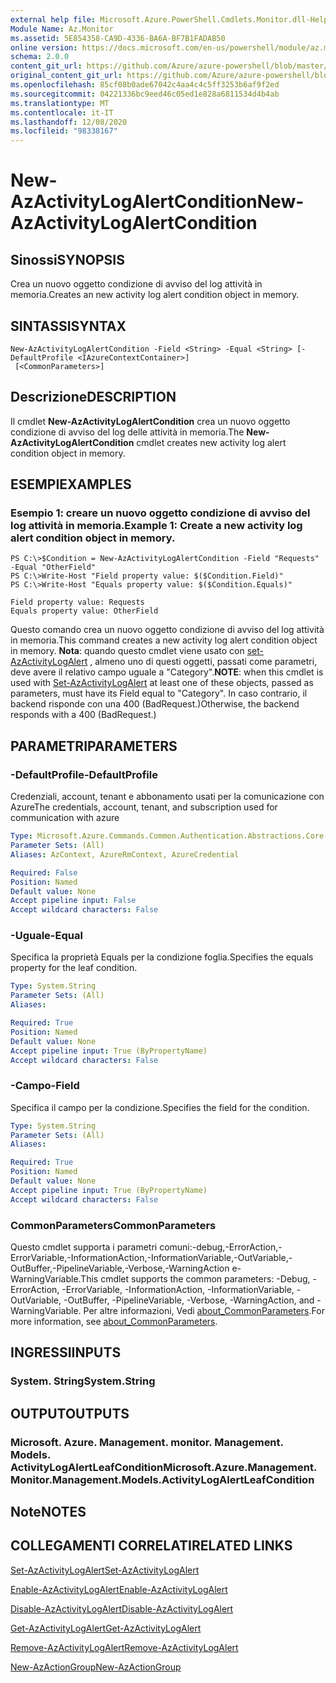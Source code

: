 ```yaml
---
external help file: Microsoft.Azure.PowerShell.Cmdlets.Monitor.dll-Help.xml
Module Name: Az.Monitor
ms.assetid: 5E854358-CA9D-4336-BA6A-BF7B1FADAB50
online version: https://docs.microsoft.com/en-us/powershell/module/az.monitor/new-azactivitylogalertcondition
schema: 2.0.0
content_git_url: https://github.com/Azure/azure-powershell/blob/master/src/Monitor/Monitor/help/New-AzActivityLogAlertCondition.md
original_content_git_url: https://github.com/Azure/azure-powershell/blob/master/src/Monitor/Monitor/help/New-AzActivityLogAlertCondition.md
ms.openlocfilehash: 85cf08b0ade67042c4aa4c4c5ff3253b6af9f2ed
ms.sourcegitcommit: 04221336bc9eed46c05ed1e828a6811534d4b4ab
ms.translationtype: MT
ms.contentlocale: it-IT
ms.lasthandoff: 12/08/2020
ms.locfileid: "98338167"
---
```

# <span data-ttu-id="e8d62-101">New-AzActivityLogAlertCondition</span><span class="sxs-lookup"><span data-stu-id="e8d62-101">New-AzActivityLogAlertCondition</span></span>

## <span data-ttu-id="e8d62-102">Sinossi</span><span class="sxs-lookup"><span data-stu-id="e8d62-102">SYNOPSIS</span></span>
<span data-ttu-id="e8d62-103">Crea un nuovo oggetto condizione di avviso del log attività in memoria.</span><span class="sxs-lookup"><span data-stu-id="e8d62-103">Creates an new activity log alert condition object in memory.</span></span>

## <span data-ttu-id="e8d62-104">SINTASSI</span><span class="sxs-lookup"><span data-stu-id="e8d62-104">SYNTAX</span></span>

```
New-AzActivityLogAlertCondition -Field <String> -Equal <String> [-DefaultProfile <IAzureContextContainer>]
 [<CommonParameters>]
```

## <span data-ttu-id="e8d62-105">Descrizione</span><span class="sxs-lookup"><span data-stu-id="e8d62-105">DESCRIPTION</span></span>
<span data-ttu-id="e8d62-106">Il cmdlet **New-AzActivityLogAlertCondition** crea un nuovo oggetto condizione di avviso del log delle attività in memoria.</span><span class="sxs-lookup"><span data-stu-id="e8d62-106">The **New-AzActivityLogAlertCondition** cmdlet creates new activity log alert condition object in memory.</span></span>

## <span data-ttu-id="e8d62-107">ESEMPI</span><span class="sxs-lookup"><span data-stu-id="e8d62-107">EXAMPLES</span></span>

### <span data-ttu-id="e8d62-108">Esempio 1: creare un nuovo oggetto condizione di avviso del log attività in memoria.</span><span class="sxs-lookup"><span data-stu-id="e8d62-108">Example 1: Create a new activity log alert condition object in memory.</span></span>
```
PS C:\>$Condition = New-AzActivityLogAlertCondition -Field "Requests" -Equal "OtherField"
PS C:\>Write-Host "Field property value: $($Condition.Field)"
PS C:\>Write-Host "Equals property value: $($Condition.Equals)"

Field property value: Requests
Equals property value: OtherField
```

<span data-ttu-id="e8d62-109">Questo comando crea un nuovo oggetto condizione di avviso del log attività in memoria.</span><span class="sxs-lookup"><span data-stu-id="e8d62-109">This command creates a new activity log alert condition object in memory.</span></span>
<span data-ttu-id="e8d62-110">**Nota**: quando questo cmdlet viene usato con [set-AzActivityLogAlert](https://docs.microsoft.com/en-us/powershell/module/az.monitor/set-azactivitylogalert) , almeno uno di questi oggetti, passati come parametri, deve avere il relativo campo uguale a "Category".</span><span class="sxs-lookup"><span data-stu-id="e8d62-110">**NOTE**: when this cmdlet is used with [Set-AzActivityLogAlert](https://docs.microsoft.com/en-us/powershell/module/az.monitor/set-azactivitylogalert) at least one of these objects, passed as parameters, must have its Field equal to "Category".</span></span> <span data-ttu-id="e8d62-111">In caso contrario, il backend risponde con una 400 (BadRequest.)</span><span class="sxs-lookup"><span data-stu-id="e8d62-111">Otherwise, the backend responds with a 400 (BadRequest.)</span></span>

## <span data-ttu-id="e8d62-112">PARAMETRI</span><span class="sxs-lookup"><span data-stu-id="e8d62-112">PARAMETERS</span></span>

### <span data-ttu-id="e8d62-113">-DefaultProfile</span><span class="sxs-lookup"><span data-stu-id="e8d62-113">-DefaultProfile</span></span>
<span data-ttu-id="e8d62-114">Credenziali, account, tenant e abbonamento usati per la comunicazione con Azure</span><span class="sxs-lookup"><span data-stu-id="e8d62-114">The credentials, account, tenant, and subscription used for communication with azure</span></span>

```yaml
Type: Microsoft.Azure.Commands.Common.Authentication.Abstractions.Core.IAzureContextContainer
Parameter Sets: (All)
Aliases: AzContext, AzureRmContext, AzureCredential

Required: False
Position: Named
Default value: None
Accept pipeline input: False
Accept wildcard characters: False
```

### <span data-ttu-id="e8d62-115">-Uguale</span><span class="sxs-lookup"><span data-stu-id="e8d62-115">-Equal</span></span>
<span data-ttu-id="e8d62-116">Specifica la proprietà Equals per la condizione foglia.</span><span class="sxs-lookup"><span data-stu-id="e8d62-116">Specifies the equals property for the leaf condition.</span></span>

```yaml
Type: System.String
Parameter Sets: (All)
Aliases:

Required: True
Position: Named
Default value: None
Accept pipeline input: True (ByPropertyName)
Accept wildcard characters: False
```

### <span data-ttu-id="e8d62-117">-Campo</span><span class="sxs-lookup"><span data-stu-id="e8d62-117">-Field</span></span>
<span data-ttu-id="e8d62-118">Specifica il campo per la condizione.</span><span class="sxs-lookup"><span data-stu-id="e8d62-118">Specifies the field for the condition.</span></span>

```yaml
Type: System.String
Parameter Sets: (All)
Aliases:

Required: True
Position: Named
Default value: None
Accept pipeline input: True (ByPropertyName)
Accept wildcard characters: False
```

### <span data-ttu-id="e8d62-119">CommonParameters</span><span class="sxs-lookup"><span data-stu-id="e8d62-119">CommonParameters</span></span>
<span data-ttu-id="e8d62-120">Questo cmdlet supporta i parametri comuni:-debug,-ErrorAction,-ErrorVariable,-InformationAction,-InformationVariable,-OutVariable,-OutBuffer,-PipelineVariable,-Verbose,-WarningAction e-WarningVariable.</span><span class="sxs-lookup"><span data-stu-id="e8d62-120">This cmdlet supports the common parameters: -Debug, -ErrorAction, -ErrorVariable, -InformationAction, -InformationVariable, -OutVariable, -OutBuffer, -PipelineVariable, -Verbose, -WarningAction, and -WarningVariable.</span></span> <span data-ttu-id="e8d62-121">Per altre informazioni, Vedi [about_CommonParameters](http://go.microsoft.com/fwlink/?LinkID=113216).</span><span class="sxs-lookup"><span data-stu-id="e8d62-121">For more information, see [about_CommonParameters](http://go.microsoft.com/fwlink/?LinkID=113216).</span></span>

## <span data-ttu-id="e8d62-122">INGRESSI</span><span class="sxs-lookup"><span data-stu-id="e8d62-122">INPUTS</span></span>

### <span data-ttu-id="e8d62-123">System. String</span><span class="sxs-lookup"><span data-stu-id="e8d62-123">System.String</span></span>

## <span data-ttu-id="e8d62-124">OUTPUT</span><span class="sxs-lookup"><span data-stu-id="e8d62-124">OUTPUTS</span></span>

### <span data-ttu-id="e8d62-125">Microsoft. Azure. Management. monitor. Management. Models. ActivityLogAlertLeafCondition</span><span class="sxs-lookup"><span data-stu-id="e8d62-125">Microsoft.Azure.Management.Monitor.Management.Models.ActivityLogAlertLeafCondition</span></span>

## <span data-ttu-id="e8d62-126">Note</span><span class="sxs-lookup"><span data-stu-id="e8d62-126">NOTES</span></span>

## <span data-ttu-id="e8d62-127">COLLEGAMENTI CORRELATI</span><span class="sxs-lookup"><span data-stu-id="e8d62-127">RELATED LINKS</span></span>

[<span data-ttu-id="e8d62-128">Set-AzActivityLogAlert</span><span class="sxs-lookup"><span data-stu-id="e8d62-128">Set-AzActivityLogAlert</span></span>](./Set-AzActivityLogAlert.md)

[<span data-ttu-id="e8d62-129">Enable-AzActivityLogAlert</span><span class="sxs-lookup"><span data-stu-id="e8d62-129">Enable-AzActivityLogAlert</span></span>](./Enable-AzActivityLogAlert.md)

[<span data-ttu-id="e8d62-130">Disable-AzActivityLogAlert</span><span class="sxs-lookup"><span data-stu-id="e8d62-130">Disable-AzActivityLogAlert</span></span>](./Disable-AzActivityLogAlert.md)

[<span data-ttu-id="e8d62-131">Get-AzActivityLogAlert</span><span class="sxs-lookup"><span data-stu-id="e8d62-131">Get-AzActivityLogAlert</span></span>](./Get-AzActivityLogAlert.md)

[<span data-ttu-id="e8d62-132">Remove-AzActivityLogAlert</span><span class="sxs-lookup"><span data-stu-id="e8d62-132">Remove-AzActivityLogAlert</span></span>](./Remove-AzActivityLogAlert.md)

[<span data-ttu-id="e8d62-133">New-AzActionGroup</span><span class="sxs-lookup"><span data-stu-id="e8d62-133">New-AzActionGroup</span></span>](./Get-AzActionGroup.md)

